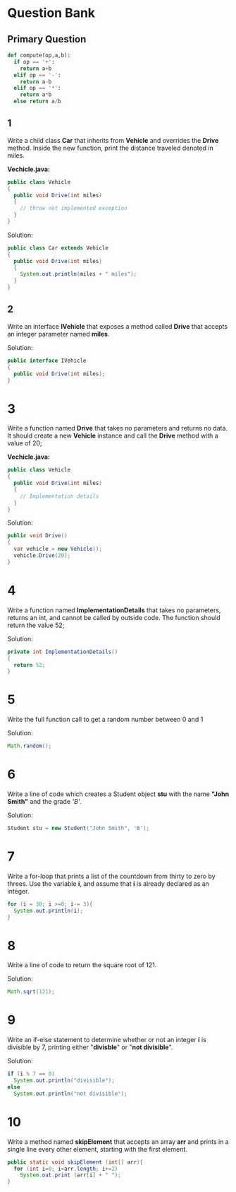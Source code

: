 # Question Bank

## Primary Question

```python
def compute(op,a,b):
  if op == '+':
    return a+b
  elif op == '-':
    return a-b
  elif op == '*':
    return a*b
  else return a/b
```

## 1
Write a child class **Car** that inherits from **Vehicle** and overrides the **Drive** method. Inside the new function, print the distance traveled denoted in miles.

**Vechicle.java:**
```java
public class Vehicle
{
  public void Drive(int miles)
  {
    // throw not implemented exception
  }
}
```

Solution:
```java
public class Car extends Vehicle
{
  public void Drive(int miles)
  {
    System.out.println(miles + " miles");
  }
}
```

## 2
Write an interface **IVehicle** that exposes a method called **Drive** that accepts an integer parameter named **miles**.

Solution:
```java
public interface IVehicle
{
  public void Drive(int miles);
}
```

# 3
Write a function named **Drive** that takes no parameters and returns no data. It should create a new **Vehicle** instance and call the **Drive** method with a value of 20;

**Vechicle.java:**
```java
public class Vehicle
{
  public void Drive(int miles)
  {
    // Implementation details
  }
}
```

Solution:
```java
public void Drive()
{
  var vehicle = new Vehicle();
  vehicle.Drive(20);
}
```

# 4
Write a function named **ImplementationDetails** that takes no parameters, returns an int, and cannot be called by outside code. The function should return the value 52;

Solution:
```java
private int ImplementationDetails()
{
  return 52;
}
```

# 5
Write the full function call to get a random number between 0 and 1

Solution:
```java
Math.random();
```

# 6 
Write a line of code which creates a Student object **stu** with the name **"John Smith"** and the grade *'B'*. 

Solution:
```java
Student stu = new Student("John Smith", 'B');
```
# 7
Write a for-loop that prints a list of the countdown from thirty to zero by threes. Use the variable **i**, and assume that **i** is already declared as an integer.
```java
for (i = 30; i >=0; i-= 3){
  System.out.println(i);
}
```
# 8 
Write a line of code to return the square root of 121. 

Solution:
```java
Math.sqrt(121);
```
# 9 
Write an if-else statement to determine whether or not an integer **i** is divisible by 7, printing either "**divisble**" or "**not divisible**".

Solution:
```java
if (i % 7 == 0)
  System.out.println("divisible");
else
  System.out.println("not divisible");
```

# 10 
Write a method named **skipElement** that accepts an array **arr** and prints in a single line every other element, starting with the first element.
```java
public static void skipElement (int[] arr){
  for (int i=0; i<arr.length; i+=2)
    System.out.print (arr[i] + " ");
}
```
